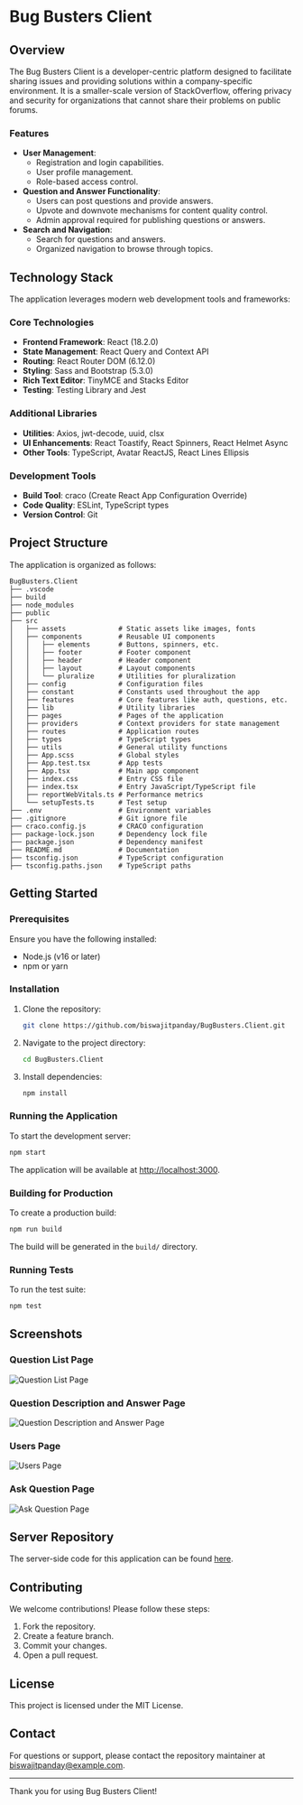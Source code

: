 
# Bug Busters Client

## Overview
The Bug Busters Client is a developer-centric platform designed to facilitate sharing issues and providing solutions within a company-specific environment. It is a smaller-scale version of StackOverflow, offering privacy and security for organizations that cannot share their problems on public forums.

### Features
- **User Management**: 
  - Registration and login capabilities.
  - User profile management.
  - Role-based access control.
- **Question and Answer Functionality**:
  - Users can post questions and provide answers.
  - Upvote and downvote mechanisms for content quality control.
  - Admin approval required for publishing questions or answers.
- **Search and Navigation**:
  - Search for questions and answers.
  - Organized navigation to browse through topics.

## Technology Stack
The application leverages modern web development tools and frameworks:

### Core Technologies
- **Frontend Framework**: React (18.2.0)
- **State Management**: React Query and Context API
- **Routing**: React Router DOM (6.12.0)
- **Styling**: Sass and Bootstrap (5.3.0)
- **Rich Text Editor**: TinyMCE and Stacks Editor
- **Testing**: Testing Library and Jest

### Additional Libraries
- **Utilities**: Axios, jwt-decode, uuid, clsx
- **UI Enhancements**: React Toastify, React Spinners, React Helmet Async
- **Other Tools**: TypeScript, Avatar ReactJS, React Lines Ellipsis

### Development Tools
- **Build Tool**: craco (Create React App Configuration Override)
- **Code Quality**: ESLint, TypeScript types
- **Version Control**: Git

## Project Structure
The application is organized as follows:
```
BugBusters.Client
├── .vscode
├── build
├── node_modules
├── public
├── src
│   ├── assets             # Static assets like images, fonts
│   ├── components         # Reusable UI components
│   │   ├── elements       # Buttons, spinners, etc.
│   │   ├── footer         # Footer component
│   │   ├── header         # Header component
│   │   ├── layout         # Layout components
│   │   └── pluralize      # Utilities for pluralization
│   ├── config             # Configuration files
│   ├── constant           # Constants used throughout the app
│   ├── features           # Core features like auth, questions, etc.
│   ├── lib                # Utility libraries
│   ├── pages              # Pages of the application
│   ├── providers          # Context providers for state management
│   ├── routes             # Application routes
│   ├── types              # TypeScript types
│   ├── utils              # General utility functions
│   ├── App.scss           # Global styles
│   ├── App.test.tsx       # App tests
│   ├── App.tsx            # Main app component
│   ├── index.css          # Entry CSS file
│   ├── index.tsx          # Entry JavaScript/TypeScript file
│   ├── reportWebVitals.ts # Performance metrics
│   └── setupTests.ts      # Test setup
├── .env                   # Environment variables
├── .gitignore             # Git ignore file
├── craco.config.js        # CRACO configuration
├── package-lock.json      # Dependency lock file
├── package.json           # Dependency manifest
├── README.md              # Documentation
├── tsconfig.json          # TypeScript configuration
├── tsconfig.paths.json    # TypeScript paths
```

## Getting Started

### Prerequisites
Ensure you have the following installed:
- Node.js (v16 or later)
- npm or yarn

### Installation
1. Clone the repository:
   ```bash
   git clone https://github.com/biswajitpanday/BugBusters.Client.git
   ```
2. Navigate to the project directory:
   ```bash
   cd BugBusters.Client
   ```
3. Install dependencies:
   ```bash
   npm install
   ```

### Running the Application
To start the development server:
```bash
npm start
```
The application will be available at [http://localhost:3000](http://localhost:3000).

### Building for Production
To create a production build:
```bash
npm run build
```
The build will be generated in the `build/` directory.

### Running Tests
To run the test suite:
```bash
npm test
```

## Screenshots

### Question List Page
![Question List Page](screenshots/question-list.png)

### Question Description and Answer Page
![Question Description and Answer Page](screenshots/question-description.png)

### Users Page
![Users Page](screenshots/users.png)

### Ask Question Page
![Ask Question Page](screenshots/ask-question.png)

## Server Repository
The server-side code for this application can be found [here](https://github.com/biswajitpanday/BugBusters.Server).

## Contributing
We welcome contributions! Please follow these steps:
1. Fork the repository.
2. Create a feature branch.
3. Commit your changes.
4. Open a pull request.

## License
This project is licensed under the MIT License.

## Contact
For questions or support, please contact the repository maintainer at biswajitpanday@example.com.

---
Thank you for using Bug Busters Client!
